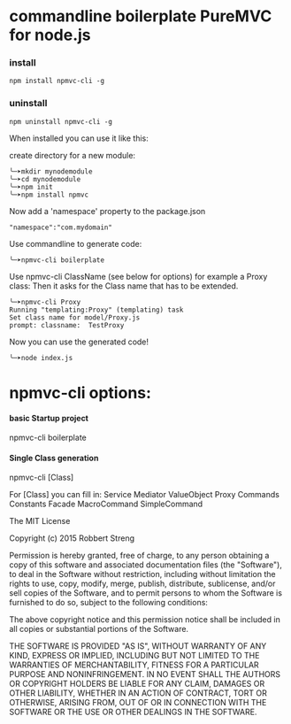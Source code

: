 # commandline boilerplate PureMVC for node.js


### install

```
npm install npmvc-cli -g
```

### uninstall

```
npm uninstall npmvc-cli -g
```


When installed you can use it like this:

create directory for a new module:
```
╰─➤mkdir mynodemodule
╰─➤cd mynodemodule
╰─➤npm init
╰─➤npm install npmvc
```

Now add a 'namespace' property to the package.json
```
"namespace":"com.mydomain"
```


Use commandline to generate code:
```
╰─➤npmvc-cli boilerplate
```


Use npmvc-cli ClassName (see below for options) for example a Proxy class:
Then it asks for the Class name that has to be extended.
```
╰─➤npmvc-cli Proxy                
Running "templating:Proxy" (templating) task
Set class name for model/Proxy.js
prompt: classname:  TestProxy
```


Now you can use the generated code!
```
╰─➤node index.js
```

# npmvc-cli options:

#### basic Startup project
npmvc-cli boilerplate

#### Single Class generation
npmvc-cli [Class]

For [Class] you can fill in:
Service
Mediator
ValueObject
Proxy
Commands
Constants
Facade
MacroCommand
SimpleCommand



The MIT License

Copyright (c) 2015 Robbert Streng

Permission is hereby granted, free of charge, to any person obtaining a copy
of this software and associated documentation files (the "Software"), to deal
in the Software without restriction, including without limitation the rights
to use, copy, modify, merge, publish, distribute, sublicense, and/or sell
copies of the Software, and to permit persons to whom the Software is
furnished to do so, subject to the following conditions:

The above copyright notice and this permission notice shall be included in
all copies or substantial portions of the Software.

THE SOFTWARE IS PROVIDED "AS IS", WITHOUT WARRANTY OF ANY KIND, EXPRESS OR
IMPLIED, INCLUDING BUT NOT LIMITED TO THE WARRANTIES OF MERCHANTABILITY,
FITNESS FOR A PARTICULAR PURPOSE AND NONINFRINGEMENT. IN NO EVENT SHALL THE
AUTHORS OR COPYRIGHT HOLDERS BE LIABLE FOR ANY CLAIM, DAMAGES OR OTHER
LIABILITY, WHETHER IN AN ACTION OF CONTRACT, TORT OR OTHERWISE, ARISING FROM,
OUT OF OR IN CONNECTION WITH THE SOFTWARE OR THE USE OR OTHER DEALINGS IN
THE SOFTWARE.